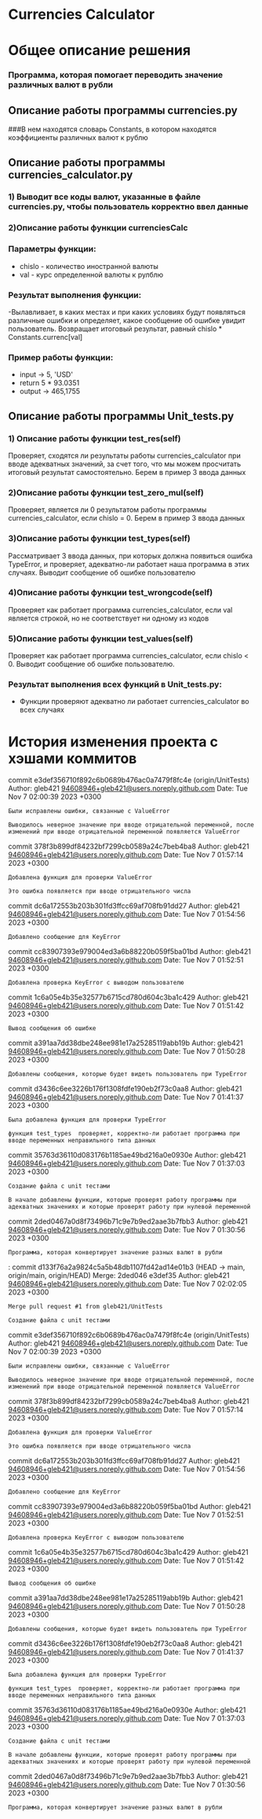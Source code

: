 # Currencies Calculator

# Общее описание решения

### Программа, которая помогает переводить значение различных валют в рубли

## Описание работы программы currencies.py


###В нем находятся словарь Constants, в котором находятся коэффициенты различных валют к рублю

## Описание работы программы currencies_calculator.py
### 1) Выводит все коды валют, указанные в файле currencies.py, чтобы пользователь корректно ввел данные
### 2)Описание работы функции currenciesCalc
### Параметры функции:
 - chislo - количество иностранной валюты
 - val - курс определенной валюты к рулблю
### Результат выполнения функции:
-Вылавливает, в каких местах и при каких условиях будут появляться различные ошибки и определяет, какое сообщение об ошибке увидит пользователь.
 Возвращает итоговый результат, равный chislo * Constants.currenc[val]
### Пример работы функции:

- input -> 5, 'USD'
- return 5 * 93.0351
- output -> 465,1755

## Описание работы программы Unit_tests.py

### 1) Описание работы функции test_res(self)
Проверяет, сходятся ли результаты работы currencies_calculator при вводе адекватных значений, за счет того, что мы можем просчитать итоговый результат самостоятельно. Берем в пример 3 ввода данных
### 2)Описание работы функции test_zero_mul(self)
Проверяет, является ли 0 результатом работы программы currencies_calculator, если chislo = 0. Берем в пример 3 ввода данных
### 3)Описание работы функции test_types(self)
Рассматривает 3 ввода данных, при которых должна появиться ошибка TypeError, и проверяет, адекватно-ли работает наша программа в этих случаях. Выводит сообщение об ошибке пользователю 
### 4)Описание работы функции test_wrongcode(self)
Проверяет как работает программа currencies_calculator, если val является строкой, но не соответствует ни одному из кодов 

### 5)Описание работы функции test_values(self)
Проверяет как работает программа currencies_calculator, если chislo < 0. Выводит сообщение об ошибке пользователю.


### Результат выполнения всех функций в Unit_tests.py:

- Функции проверяют адекватно ли работает currencies_calculator во всех случаях

# История изменения проекта с хэшами коммитов
commit e3def356710f892c6b0689b476ac0a7479f8fc4e (origin/UnitTests)
Author: gleb421 <94608946+gleb421@users.noreply.github.com>
Date:   Tue Nov 7 02:00:39 2023 +0300

    Были исправлены ошибки, связанные с ValueError

    Выводилось неверное значение при вводе отрицательной переменной, после изменений при вводе отрицательной переменной появляется ValueError

commit 378f3b899df84232bf7299cb0589a24c7beb4ba8
Author: gleb421 <94608946+gleb421@users.noreply.github.com>
Date:   Tue Nov 7 01:57:14 2023 +0300

    Добавлена функция для проверки ValueError

    Это ошибка появляется при вводе отрицательного числа

commit dc6a172553b203b301fd3ffcc69af708fb91dd27
Author: gleb421 <94608946+gleb421@users.noreply.github.com>
Date:   Tue Nov 7 01:54:56 2023 +0300

    Добавлено сообщение для KeyError

commit cc83907393e979004ed3a6b88220b059f5ba01bd
Author: gleb421 <94608946+gleb421@users.noreply.github.com>
Date:   Tue Nov 7 01:52:51 2023 +0300

    Добавлена проверка KeyError с выводом пользователю

commit 1c6a05e4b35e32577b6715cd780d604c3ba1c429
Author: gleb421 <94608946+gleb421@users.noreply.github.com>
Date:   Tue Nov 7 01:51:42 2023 +0300

    Вывод сообщения об ошибке

commit a391aa7dd38dbe248ee981e17a25285119abb19b
Author: gleb421 <94608946+gleb421@users.noreply.github.com>
Date:   Tue Nov 7 01:50:28 2023 +0300

    Добавлены сообщения, которые будет видеть пользователь при TypeError

commit d3436c6ee3226b176f1308fdfe190eb2f73c0aa8
Author: gleb421 <94608946+gleb421@users.noreply.github.com>
Date:   Tue Nov 7 01:41:37 2023 +0300

    Была добавлена функция для проверки TypeError

    функция test_types  проверяет, корректно-ли работает программа при вводе переменных неправильного типа данных

commit 35763d36110d083176b1185ae49bd216a0e0930e
Author: gleb421 <94608946+gleb421@users.noreply.github.com>
Date:   Tue Nov 7 01:37:03 2023 +0300

    Создание файла с unit тестами

    В начале добавлены функции, которые проверят работу программы при адекватных значениях и которые проверят работу при нулевой переменной

commit 2ded0467a0d8f73496b71c9e7b9ed2aae3b7fbb3
Author: gleb421 <94608946+gleb421@users.noreply.github.com>
Date:   Tue Nov 7 01:30:56 2023 +0300

    Программа, которая конвертирует значение разных валют в рубли

:
commit d133f76a2a9824c5a5b48db1107fd42ad14e01b3 (HEAD -> main, origin/main, origin/HEAD)
Merge: 2ded046 e3def35
Author: gleb421 <94608946+gleb421@users.noreply.github.com>
Date:   Tue Nov 7 02:02:05 2023 +0300

    Merge pull request #1 from gleb421/UnitTests

    Создание файла с unit тестами

commit e3def356710f892c6b0689b476ac0a7479f8fc4e (origin/UnitTests)
Author: gleb421 <94608946+gleb421@users.noreply.github.com>
Date:   Tue Nov 7 02:00:39 2023 +0300

    Были исправлены ошибки, связанные с ValueError

    Выводилось неверное значение при вводе отрицательной переменной, после изменений при вводе отрицательной переменной появляется ValueError

commit 378f3b899df84232bf7299cb0589a24c7beb4ba8
Author: gleb421 <94608946+gleb421@users.noreply.github.com>
Date:   Tue Nov 7 01:57:14 2023 +0300

    Добавлена функция для проверки ValueError

    Это ошибка появляется при вводе отрицательного числа

commit dc6a172553b203b301fd3ffcc69af708fb91dd27
Author: gleb421 <94608946+gleb421@users.noreply.github.com>
Date:   Tue Nov 7 01:54:56 2023 +0300

    Добавлено сообщение для KeyError

commit cc83907393e979004ed3a6b88220b059f5ba01bd
Author: gleb421 <94608946+gleb421@users.noreply.github.com>
Date:   Tue Nov 7 01:52:51 2023 +0300

    Добавлена проверка KeyError с выводом пользователю

commit 1c6a05e4b35e32577b6715cd780d604c3ba1c429
Author: gleb421 <94608946+gleb421@users.noreply.github.com>
Date:   Tue Nov 7 01:51:42 2023 +0300

    Вывод сообщения об ошибке

commit a391aa7dd38dbe248ee981e17a25285119abb19b
Author: gleb421 <94608946+gleb421@users.noreply.github.com>
Date:   Tue Nov 7 01:50:28 2023 +0300

    Добавлены сообщения, которые будет видеть пользователь при TypeError

commit d3436c6ee3226b176f1308fdfe190eb2f73c0aa8
Author: gleb421 <94608946+gleb421@users.noreply.github.com>
Date:   Tue Nov 7 01:41:37 2023 +0300

    Была добавлена функция для проверки TypeError

    функция test_types  проверяет, корректно-ли работает программа при вводе переменных неправильного типа данных

commit 35763d36110d083176b1185ae49bd216a0e0930e
Author: gleb421 <94608946+gleb421@users.noreply.github.com>
Date:   Tue Nov 7 01:37:03 2023 +0300

    Создание файла с unit тестами

    В начале добавлены функции, которые проверят работу программы при адекватных значениях и которые проверят работу при нулевой переменной

commit 2ded0467a0d8f73496b71c9e7b9ed2aae3b7fbb3
Author: gleb421 <94608946+gleb421@users.noreply.github.com>
Date:   Tue Nov 7 01:30:56 2023 +0300

    Программа, которая конвертирует значение разных валют в рубли

